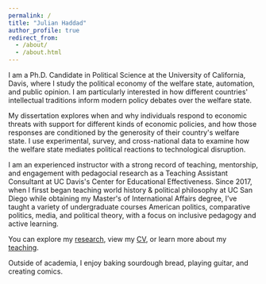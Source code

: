 ```yaml
---
permalink: /
title: "Julian Haddad"
author_profile: true
redirect_from: 
  - /about/
  - /about.html
---
```


I am a Ph.D. Candidate in Political Science at the University of California, Davis, where I study the political economy of the welfare state, automation, and public opinion. I am particularly interested in how different countries' intellectual traditions inform modern policy debates over the welfare state.

My dissertation explores when and why individuals respond to economic threats with support for different kinds of economic policies, and how those responses are conditioned by the generosity of their country's welfare state. I use experimental, survey, and cross-national data to examine how the welfare state mediates political reactions to technological disruption.

I am an experienced instructor with a strong record of teaching, mentorship, and engagement with pedagocial research as a Teaching Assistant Consultant at UC Davis's Center for Educational Effectiveness. Since 2017, when I firsst began teaching world history & political philosophy at UC San Diego while obtaining my Master's of International Affairs degree, I’ve taught a variety of undergraduate courses American politics, comparative politics, media, and political theory, with a focus on inclusive pedagogy and active learning.

You can explore my [research](./research.html), view my [CV](files/Julian_Haddad_CV_2025.pdf), or learn more about my [teaching](./teaching.html).

Outside of academia, I enjoy baking sourdough bread, playing guitar, and creating comics.
